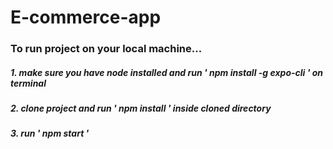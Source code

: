 # E-commerce-app

### To run project on your local machine...
##### _1._ make sure you have node installed and run ' _npm install -g expo-cli_ ' on terminal
##### _2._ clone project and run ' _npm install_ ' inside cloned directory
##### _3._ run ' _npm start_ '
